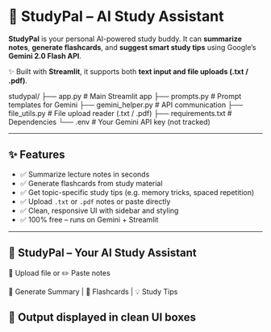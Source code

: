 # 📘 StudyPal – AI Study Assistant

**StudyPal** is your personal AI-powered study buddy. It can **summarize notes**, **generate flashcards**, and **suggest smart study tips** using Google’s **Gemini 2.0 Flash API**.

✨ Built with **Streamlit**, it supports both **text input and file uploads (.txt / .pdf)**.

studypal/
├── app.py              # Main Streamlit app
├── prompts.py          # Prompt templates for Gemini
├── gemini_helper.py    # API communication
├── file_utils.py       # File upload reader (.txt / .pdf)
├── requirements.txt    # Dependencies
└── .env                # Your Gemini API key (not tracked)

---

## ✨ Features

- ✅ Summarize lecture notes in seconds  
- ✅ Generate flashcards from study material  
- ✅ Get topic-specific study tips (e.g. memory tricks, spaced repetition)  
- ✅ Upload `.txt` or `.pdf` notes or paste directly  
- ✅ Clean, responsive UI with sidebar and styling  
- ✅ 100% free – runs on Gemini + Streamlit

---
📘 StudyPal – Your AI Study Assistant
------------------------------------
📎 Upload file or ✏️ Paste notes

📌 Generate Summary | 🧾 Flashcards | 💡 Study Tips

📄 Output displayed in clean UI boxes
---



